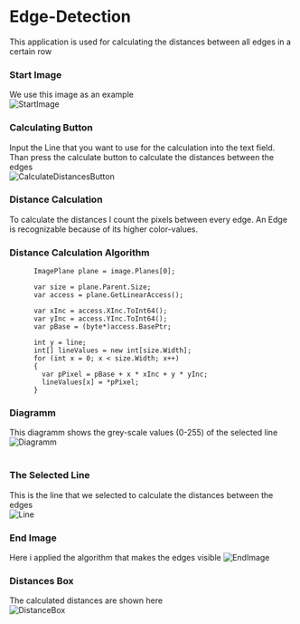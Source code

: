 # Edge-Detection
This application is used for calculating the distances between all edges in a certain row
### Start Image
We use this image as an example <br />
![StartImage](http://johannessiedersberger.com/edge_detection_start_image)
### Calculating Button
Input the Line that you want to use for the calculation into the text field. Than press the calculate button to calculate the distances between the edges <br />
![CalculateDistancesButton](http://johannessiedersberger.com/calculate_distances_button/)
### Distance Calculation
To calculate the distances I count the pixels between every edge. An Edge is recognizable because of its higher color-values.
### Distance Calculation Algorithm
```
      ImagePlane plane = image.Planes[0];

      var size = plane.Parent.Size;
      var access = plane.GetLinearAccess();

      var xInc = access.XInc.ToInt64();
      var yInc = access.YInc.ToInt64();
      var pBase = (byte*)access.BasePtr;

      int y = line;
      int[] lineValues = new int[size.Width];
      for (int x = 0; x < size.Width; x++)
      {
        var pPixel = pBase + x * xInc + y * yInc;
        lineValues[x] = *pPixel;
      }
```
### Diagramm
This diagramm shows the grey-scale values (0-255) of the selected line <br />
![Diagramm](http://johannessiedersberger.com/color_values_row/) <br /> <br />
### The Selected Line
This is the line that we selected to calculate the distances between the edges <br />
![Line](http://johannessiedersberger.com/line/)
### End Image
Here i applied the algorithm that makes the edges visible
![EndImage](http://johannessiedersberger.com/edge_detection_end_image)
### Distances Box
The calculated distances are shown here <br />
![DistanceBox](http://johannessiedersberger.com/distances/)
